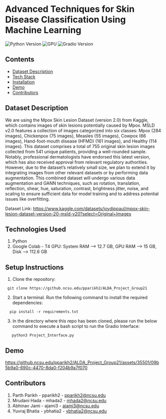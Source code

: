 # Advanced Techniques for Skin Disease Classification Using Machine Learning
![Python Version](https://img.shields.io/badge/Python-3.11.5-blue)
![GPU](https://img.shields.io/badge/GPU-Google%20T4-brightgreen)
![Gradio Version](https://img.shields.io/badge/Gradio-v5.6.0-purple)

## Contents
- [Dataset Description](#Dataset-Description)
- [Tech Stack](#Technologies-Used)
- [Installation](#Setup-Instructions) 
- [Demo](#Demo)
- [Contributors](#Contributors)


## Dataset Description
We are using the Mpox Skin Lesion Dataset (version 2.0) from Kaggle, which contains images of skin lesions potentially caused by Mpox.  MSLD v2.0 features a collection of images categorized into six classes: Mpox (284 images), Chickenpox (75 images), Measles (55 images), Cowpox (66 images), Hand-foot-mouth disease (HFMD) (161 images), and Healthy (114 images). This dataset comprises a total of 755 original skin lesion images collected from 541 unique patients, providing a well-rounded sample. Notably, professional dermatologists have endorsed this latest version, which has also received approval from relevant regulatory authorities.
However, due to the dataset’s relatively small size, we plan to extend it by integrating images from other relevant datasets or by performing data augmentation. This combined dataset will undergo various data augmentation and GANN techniques, such as rotation, translation, reflection, shear, hue, saturation, contrast, brightness jitter, noise, and scaling to ensure sufficient data for model training and to address potential issues like overfitting.

Dataset Link: https://www.kaggle.com/datasets/joydippaul/mpox-skin-lesion-dataset-version-20-msld-v20?select=Original+Images

## Technologies Used
1. Python
2. Google Colab - T4 GPU: System RAM --> 12.7 GB, GPU RAM --> 15 GB, Disk --> 112.6 GB

## Setup Instructions
1. Clone the repository:
 ```
  git clone https://github.ncsu.edu/pparikh2/ALDA_Project_Group21
```  
2. Start a terminal. Run the following command to install the required dependencies:
```
  pip install -r requirements.txt
```
3. In the directory where this repo has been cloned, please run the below command to execute a bash script to run the Gradio Interface:
```
   python3 Project_Interface.py
```

## Demo

https://github.ncsu.edu/pparikh2/ALDA_Project_Group21/assets/35501/09b5b9a0-690c-4470-8da0-f204b9a7f070

## Contributors
1. Parth Parikh - pparikh2 - pparikh2@ncsu.edu
2. Mrudani Hada - mhada2 - mhada2@ncsu.edu
3. Abhinav Jami - ajami3 - ajami3@ncsu.edu
4. Yuvraj Bhatia - ybhatia2 - ybhatia2@ncsu.edu




